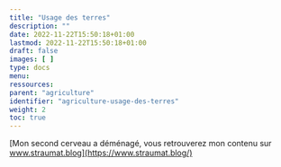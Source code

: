 ```yaml
---
title: "Usage des terres"
description: ""
date: 2022-11-22T15:50:18+01:00
lastmod: 2022-11-22T15:50:18+01:00
draft: false
images: [ ]
type: docs
menu:
ressources:
parent: "agriculture"
identifier: "agriculture-usage-des-terres"
weight: 2
toc: true
---
```


[Mon second cerveau a déménagé, vous retrouverez mon contenu sur www.straumat.blog](https://www.straumat.blog/)